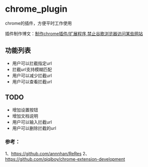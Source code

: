 # chrome_plugin
chrome的插件，方便平时工作使用

插件制作博文：[制作chrome插件/扩展程序,禁止谷歌浏览器访问某些网站][0]




## 功能列表
- 用户可以拦截指定url
- 拦截url支持模糊匹配
- 用户可以减少拦截url
- 用户可以查看拦截url

## TODO

- 增加设置按钮
- 增加文档说明
- 用户可以输入拦截url
- 用户可以删除拦截的url


### 参考：
1、https://github.com/annnhan/ReRes
2、https://github.com/qiqiboy/chrome-extension-development

[0]:http://www.cnblogs.com/shengulong/p/8946721.html
[1]:https://github.com/annnhan/ReRes
